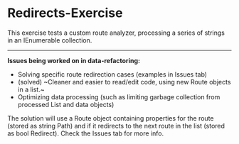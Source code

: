 # Redirects-Exercise

This exercise tests a custom route analyzer, processing a series of strings in an IEnumerable collection.

---

**Issues being worked on in data-refactoring:**
* Solving specific route redirection cases (examples in Issues tab)
* (solved) ~Cleaner and easier to read/edit code, using new Route objects in a list.~
* Optimizing data processing (such as limiting garbage collection from processed List and data objects)

The solution will use a Route object containing properties for the route (stored as string Path) and if it redirects to the next route in the list (stored as bool Redirect). Check the Issues tab for more info.
